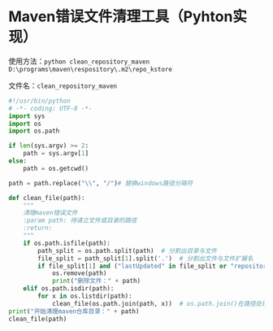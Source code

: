 # Maven错误文件清理工具（Pyhton实现）

使用方法：`python clean_repository_maven D:\programs\maven\respository\.m2\repo_kstore `

文件名：`clean_repository_maven`

```python
#!/usr/bin/python
# -*- coding: UTF-8 -*-
import sys
import os
import os.path

if len(sys.argv) >= 2:
    path = sys.argv[1]
else:
    path = os.getcwd()

path = path.replace("\\", "/")# 替换windows路径分隔符

def clean_file(path):
    """
    清理maven错误文件
    :param path: 待请立文件或目录的路径
    :return:
    """
    if os.path.isfile(path):
        path_split = os.path.split(path)  # 分割出目录与文件
        file_split = path_split[1].split('.')  # 分割出文件与文件扩展名
        if file_split[1] and ("lastUpdated" in file_split or "repositories" in file_split):
            os.remove(path)
            print("删除文件：" + path)
    elif os.path.isdir(path):
        for x in os.listdir(path):
            clean_file(os.path.join(path, x))  # os.path.join()在路径处理上很有用
print("开始清理maven仓库目录：" + path)
clean_file(path)
```

